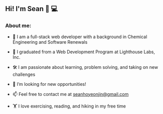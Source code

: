 ## Hi! I'm Sean :wave: :computer:

### About me:

- :man: I am a full-stack web developer with a background in Chemical Engineering and Software Renewals

- 🌱 I graduated from a Web Development Program at Lighthouse Labs, Inc.

- :hammer_and_wrench: I am passionate about learning, problem solving, and taking on new challenges

- 🔭 I’m looking for new opportunities!

- 📫 Feel free to contact me at seanhoyeonjin@gmail.com

- :weight_lifting: I love exercising, reading, and hiking in my free time

<!--
**hyjin123/hyjin123** is a ✨ _special_ ✨ repository because its `README.md` (this file) appears on your GitHub profile.
-->
